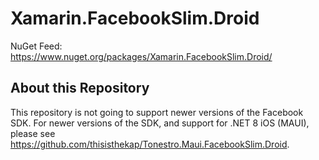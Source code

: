 # Xamarin.FacebookSlim.Droid

NuGet Feed: https://www.nuget.org/packages/Xamarin.FacebookSlim.Droid/

## About this Repository

This repository is not going to support newer versions of the Facebook SDK. For newer versions of the SDK, and support for .NET 8 iOS (MAUI), please see https://github.com/thisisthekap/Tonestro.Maui.FacebookSlim.Droid.
